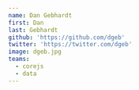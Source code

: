 ```yaml
---
name: Dan Gebhardt
first: Dan
last: Gebhardt
github: 'https://github.com/dgeb'
twitter: 'https://twitter.com/dgeb'
image: dgeb.jpg
teams:
  - corejs
  - data
---
```

